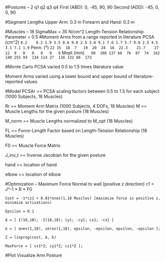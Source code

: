 #Postures – 2
              q1    q2    q3   q4
First (ABD):   0,  -45,  90,  90
Second (ADD): -45,  0,    0,  90

#Segment Lengths
Upper Arm: 0.3 m
Forearm and Hand: 0.3 m

#Muscles – 18
SigmaMax = 35 N/cm^2
Length-Tension Relationship Parameter = 0.5
#Moment Arms from a range reported in literature
PCSA
(cm^2)	`8.2	8.2	1.9	3.5	8.6	9.8	2.5	3.0	9.1	7.6	1.7	5.7	9.0	2.5	4.5	3.1	7.1	1.9`
Penn.
(°)	`22	15	18	7	19	20	24	16	22.3	21.7	27	12	9	0	0	0	0	0`
Mopt
(mm)`	98	108	137	68	76	87	74	162	140	255	93	134	114	27	116	132	86	173`

#Monte Carlo
PCSA varied 0.5 to 1.5 times literature value

Moment Arms varied using a lower bound and upper bound of literature-reported values

#Model
PCSAr == PCSA scaling factors between 0.5 to 1.5 for each subject (1000 Subjects, 18 Muscles)

Rr == Moment Arm Matrix (1000 Subjects, 4 DOFs, 18 Muscles)
M == Muscle Lengths for the given posture (18 Muscles)

M_norm == Muscle Lengths normalized to M_opt (18 Muscles)

FL == Force-Length Factor based on Length-Tension Relationship (18 Muscles)

F0 == Muscle Force Matrix

J_inv_t == Inverse Jacobian for the given posture

hand == location of hand

elbow == location of elbow

#Optimization – Maximum Force Normal to wall (positive z direction)
	c1 = J^-1 * R * F0

	Cost = -1*cz1 + 0.01*ones(1,18 Muscles) [maximize force in positive z, minimize activations)

	Epsilon = 0.1

	A = [ I(18,18); -I(18,18); cy1; -cy1; cx1; -cx1 ]

	b = [ ones(1,18), zeros(1,18), epsilon, -epsilon, epsilon, -epsilon ];

	Z = linprog(cost, A, b)

	MaxForce = [ cx1*Z; cy1*Z; cz1*Z ];
	
#Plot
Visualize Arm Posture
